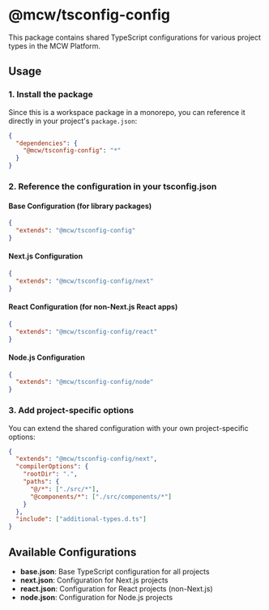 # @mcw/tsconfig-config

This package contains shared TypeScript configurations for various project types in the MCW Platform.

## Usage

### 1. Install the package

Since this is a workspace package in a monorepo, you can reference it directly in your project's `package.json`:

```json
{
  "dependencies": {
    "@mcw/tsconfig-config": "*"
  }
}
```

### 2. Reference the configuration in your tsconfig.json

#### Base Configuration (for library packages)

```json
{
  "extends": "@mcw/tsconfig-config"
}
```

#### Next.js Configuration

```json
{
  "extends": "@mcw/tsconfig-config/next"
}
```

#### React Configuration (for non-Next.js React apps)

```json
{
  "extends": "@mcw/tsconfig-config/react"
}
```

#### Node.js Configuration

```json
{
  "extends": "@mcw/tsconfig-config/node"
}
```

### 3. Add project-specific options

You can extend the shared configuration with your own project-specific options:

```json
{
  "extends": "@mcw/tsconfig-config/next",
  "compilerOptions": {
    "rootDir": ".",
    "paths": {
      "@/*": ["./src/*"],
      "@components/*": ["./src/components/*"]
    }
  },
  "include": ["additional-types.d.ts"]
}
```

## Available Configurations

- **base.json**: Base TypeScript configuration for all projects
- **next.json**: Configuration for Next.js projects
- **react.json**: Configuration for React projects (non-Next.js)
- **node.json**: Configuration for Node.js projects 